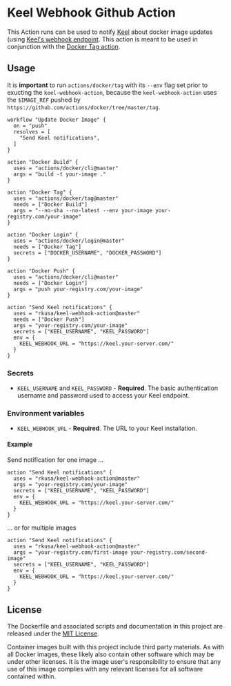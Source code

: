 # Keel Webhook Github Action

This Action runs can be used to notify [Keel](https://keel.sh) about docker image updates (using [Keel's webhook endpoint](https://keel.sh/v1/guide/documentation.html#Webhooks). This action is meant to be used in conjunction with the [Docker Tag action](https://github.com/actions/docker/tag).

## Usage

It is **important** to run `actions/docker/tag` with its `--env` flag set prior to exucting the `keel-webhook-action`, because the `keel-webhook-action` uses the `$IMAGE_REF` pushed by `https://github.com/actions/docker/tree/master/tag`.

```hcl
workflow "Update Docker Image" {
  on = "push"
  resolves = [
    "Send Keel notifications",
  ]
}

action "Docker Build" {
  uses = "actions/docker/cli@master"
  args = "build -t your-image ."
}

action "Docker Tag" {
  uses = "actions/docker/tag@master"
  needs = ["Docker Build"]
  args = "--no-sha --no-latest --env your-image your-registry.com/your-image"
}

action "Docker Login" {
  uses = "actions/docker/login@master"
  needs = ["Docker Tag"]
  secrets = ["DOCKER_USERNAME", "DOCKER_PASSWORD"]
}

action "Docker Push" {
  uses = "actions/docker/cli@master"
  needs = ["Docker Login"]
  args = "push your-registry.com/your-image"
}

action "Send Keel notifications" {
  uses = "rkusa/keel-webhook-action@master"
  needs = ["Docker Push"]
  args = "your-registry.com/your-image"
  secrets = ["KEEL_USERNAME", "KEEL_PASSWORD"]
  env = {
    KEEL_WEBHOOK_URL = "https://keel.your-server.com/"
  }
}

```

### Secrets

* `KEEL_USERNAME` and `KEEL_PASSWORD` - **Required**. The basic authentication username and password used to access your Keel endpoint.

### Environment variables

* `KEEL_WEBHOOK_URL` - **Required**. The URL to your Keel installation.

#### Example

Send notification for one image ...

```hcl
action "Send Keel notifications" {
  uses = "rkusa/keel-webhook-action@master"
  args = "your-registry.com/your-image"
  secrets = ["KEEL_USERNAME", "KEEL_PASSWORD"]
  env = {
    KEEL_WEBHOOK_URL = "https://keel.your-server.com/"
  }
}
```

... or for multiple images

```hcl
action "Send Keel notifications" {
  uses = "rkusa/keel-webhook-action@master"
  args = "your-registry.com/first-image your-registry.com/second-image"
  secrets = ["KEEL_USERNAME", "KEEL_PASSWORD"]
  env = {
    KEEL_WEBHOOK_URL = "https://keel.your-server.com/"
  }
}
```

## License

The Dockerfile and associated scripts and documentation in this project are released under the [MIT License](LICENSE).

Container images built with this project include third party materials. As with all Docker images, these likely also contain other software which may be under other licenses. It is the image user's responsibility to ensure that any use of this image complies with any relevant licenses for all software contained within.